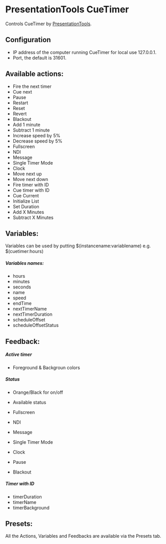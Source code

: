 # PresentationTools CueTimer

Controls CueTimer by [PresentationTools](https://presentationtools.com/).

## Configuration

- IP address of the computer running CueTimer for local use 127.0.0.1.
- Port, the default is 31601.

## Available actions:

- Fire the next timer
- Cue next
- Pause
- Restart
- Reset
- Revert
- Blackout
- Add 1 minute
- Subtract 1 minute
- Increase speed by 5%
- Decrease speed by 5%
- Fullscreen
- NDI
- Message
- Single Timer Mode
- Clock
- Move next up
- Move next down
- Fire timer with ID
- Cue timer with ID
- Cue Current
- Initialize List
- Set Duration
- Add X Minutes
- Subtract X Minutes

## Variables:

Variables can be used by putting $(instancename:variablename) e.g. $(cuetimer:hours)

##### Variables names:

- hours
- minutes
- seconds
- name
- speed
- endTime
- nextTimerName
- nextTimerDuration
- scheduleOffset
- scheduleOffsetStatus

## Feedback:

##### Active timer

- Foreground & Backgroun colors

##### Status

- Orange/Black for on/off

- Available status

- Fullscreen
- NDI
- Message
- Single Timer Mode
- Clock
- Pause
- Blackout

##### Timer with ID

- timerDuration
- timerName
- timerBackground

## Presets:

All the Actions, Variables and Feedbacks are available via the Presets tab.
